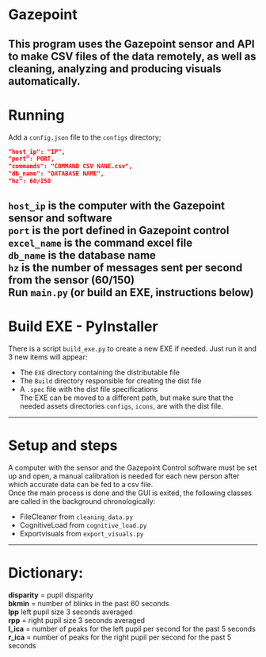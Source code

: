 Gazepoint
===
This program uses the Gazepoint sensor and API to make CSV files of the data remotely, 
as well as cleaning, analyzing and producing visuals automatically.
---
Running
===
Add a `config.json` file to the `configs` directory;
```json
"host_ip": "IP",
"port": PORT,
"commands": "COMMAND CSV NANE.csv",
"db_name": "DATABASE NAME",
"hz": 60/150
```

`host_ip` is the computer with the Gazepoint sensor and software <br>
`port` is the port defined in Gazepoint control <br>
`excel_name` is the command excel file <br>
`db_name` is the database name <br>
`hz` is the number of messages sent per second from the sensor (60/150) <br>
Run `main.py` (or build an EXE, instructions below)
---
Build EXE - PyInstaller
===
There is a script `build_exe.py` to create a new EXE if needed. Just run it and 3 new items will appear: <br>
* The `EXE` directory containing the distributable file
* The `Build` directory responsible for creating the dist file
* A `.spec` file with the dist file specifications <br>
The EXE can be moved to a different path, but make sure that the needed assets directories `configs`, `icons`, are with the dist file. 
---
Setup and steps
===
A computer with the sensor and the Gazepoint Control software must be set up and open, a manual calibration is needed for each
new person after which accurate data can be fed to a csv file. <br>
Once the main process is done and the GUI is exited, the following classes are called in the background chronologically: <br>
* FileCleaner from `cleaning_data.py`
* CognitiveLoad from `cognitive_load.py`
* Exportvisuals from `export_visuals.py` <br>
---
Dictionary:
===
**disparity** = pupil disparity <br>
**bkmin** = number of blinks in the past 60 seconds <br>
**lpp** left pupil size 3 seconds averaged <br>
**rpp** = right pupil size 3 seconds averaged <br>
**l_ica** = number of peaks for the left pupil per second for the past 5 seconds <br>
**r_ica** = number of peaks for the right pupil per second for the past 5 seconds <br>